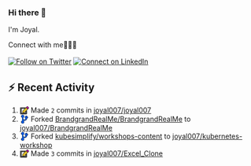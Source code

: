 ### Hi there 👋

I'm Joyal.

Connect with me🧑🏼‍💻 </br></br>
[![Follow on Twitter](https://img.shields.io/badge/--twitter?label=Twitter&logo=Twitter&style=social)](https://twitter.com/joyalDev) [![Connect on LinkedIn](https://img.shields.io/badge/--linkedin?label=LinkedIn&logo=LinkedIn&style=social)](https://www.linkedin.com/in/joyal-raphel-588760191/)

## :zap: Recent Activity

<!--START_SECTION:activity-->
1. <img alt="📝" src="https://github.com/BrandgrandRealMe/github-activity-readme/raw/master/icons/commit.png" align="top" height="18"> Made `2` commits in [joyal007/joyal007](https://github.com/joyal007/joyal007)  
1. <img alt="🍴" src="https://github.com/BrandgrandRealMe/github-activity-readme/raw/master/icons/fork.png" align="top" height="18"> Forked [BrandgrandRealMe/BrandgrandRealMe](https://github.com/BrandgrandRealMe/BrandgrandRealMe) to [joyal007/BrandgrandRealMe](https://github.com/joyal007/BrandgrandRealMe)  
1. <img alt="🍴" src="https://github.com/BrandgrandRealMe/github-activity-readme/raw/master/icons/fork.png" align="top" height="18"> Forked [kubesimplify/workshops-content](https://github.com/kubesimplify/workshops-content) to [joyal007/kubernetes-workshop](https://github.com/joyal007/kubernetes-workshop)  
1. <img alt="📝" src="https://github.com/BrandgrandRealMe/github-activity-readme/raw/master/icons/commit.png" align="top" height="18"> Made `3` commits in [joyal007/Excel_Clone](https://github.com/joyal007/Excel_Clone)  

</details>
<!--END_SECTION:activity-->
<!--
**joyal007/joyal007** is a ✨ _special_ ✨ repository because its `README.md` (this file) appears on your GitHub profile.

Here are some ideas to get you started:

- 🔭 I’m currently working on ...
- 🌱 I’m currently learning ...
- 👯 I’m looking to collaborate on ...
- 🤔 I’m looking for help with ...
- 💬 Ask me about ...
- 📫 How to reach me: ...
- 😄 Pronouns: ...
- ⚡ Fun fact: ...
-->

[![Anurag's GitHub stats](https://github-readme-stats.vercel.app/api?username=joyal007&count_private=true&theme=dark)](https://github.com/anuraghazra/github-readme-stats)
